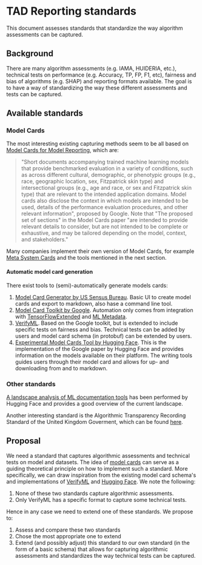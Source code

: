 # TAD Reporting standards

This document assesses standards that standardize the way algorithm assessments can be captured.

## Background

There are many algorithm assessments (e.g. IAMA, HUIDERIA, etc.), technical tests on performance (e.g. Accuracy, TP, FP,
F1, etc), fairness and bias of algorithms (e.g. SHAP) and reporting formats available. The goal is to have a way of
standardizing the way these different assessments and tests can be captured.

## Available standards

### Model Cards

The most interesting existing capturing methods seem to be all based on
[Model Cards for Model Reporting](https://arxiv.org/pdf/1810.03993.pdf), which are:
>"Short documents accompanying trained machine learning models that provide benchmarked evaluation in a variety of
>conditions, such as across different cultural, demographic, or phenotypic groups (e.g., race, geographic location,
>sex, Fitzpatrick skin type) and intersectional groups (e.g., age and race, or sex and Fitzpatrick skin type) that are
>relevant to the intended application domains. Model cards also disclose the context in which models are intended to be
>used, details of the performance evaluation procedures, and other relevant information", proposed by Google. Note that
>"The proposed set of sections" in the Model Cards paper "are intended to provide relevant details to consider, but are
>not intended to be complete or exhaustive, and may be tailored depending on the model, context, and stakeholders."

Many companies implement their own version of Model Cards, for example
[Meta System Cards](https://ai.meta.com/blog/system-cards-a-new-resource-for-understanding-how-ai-systems-work/) and the
tools mentioned in the next section.

#### Automatic model card generation

There exist tools to (semi)-automatically generate models cards:

1. [Model Card Generator by US Sensus Bureau](https://bias.xd.gov/resources/model-card-generator/). Basic UI to create
model cards and export to markdown, also hase a command line tool.
2. [Model Card Toolkit by Google](https://blog.research.google/2020/07/introducing-model-card-toolkit-for.html).
Automation only comes from integration with [TensorFlowExtended](https://www.tensorflow.org/tfx) and
[ML Metadata](https://www.tensorflow.org/tfx/guide/mlmd).
3. [VerifyML](https://github.com/cylynx/verifyml?tab=readme-ov-file). Based on the Google toolkit, but is extended to
include specific tests on fairness and bias. Technical tests can be added by users and model card schema (in protobuf)
can be extended by users.
4. [Experimental Model Cards Tool by Hugging Face](https://huggingface.co/spaces/huggingface/Model_Cards_Writing_Tool).
This is the implementation of the Google paper by Hugging Face and provides information on the models available on their
platform. The writing tools guides users through their model card and allows for up- and downloading from and to
markdown.

### Other standards

[A landscape analysis of ML documentation tools](https://huggingface.co/docs/hub/en/model-card-landscape-analysis)
has been performed by Hugging Face and provides a good overview of the current landscape.

Another interesting standard is the Algorithmic Transparency Recording Standard of the United Kingdom Goverment,
which can be found [here](https://www.gov.uk/government/publications/algorithmic-transparency-template).

## Proposal

We need a standard that captures algorithmic assessments and technical tests on model and datasets. The idea of
[model cards](https://arxiv.org/pdf/1810.03993.pdf) can serve as a guiding theoretical principle on how to implement
such a standard. More specifically, we can draw inspiration from the existing model card schema's and implementations of
[VerifyML](https://github.com/cylynx/verifyml?tab=readme-ov-file) and
[Hugging Face](https://huggingface.co/spaces/huggingface/Model_Cards_Writing_Tool). We note the following:

1. None of these two standards capture algorithmic assessments.
2. Only VerifyML has a specific format to capture some technical tests.

Hence in any case we need to extend one of these standards. We propose to:

1. Assess and compare these two standards
2. Chose the most appropriate one to extend
3. Extend (and possibly adjust) this standard to our own standard (in the form of a basic schema) that allows for
capturing algorithmic assessments and standardizes the way technical tests can be captured.
